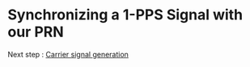 # Synchronizing a 1-PPS Signal with our PRN

Next step : [Carrier signal generation](../Carrier/3_Clk_Generation.md)